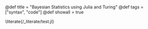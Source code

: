 @def title = "Bayesian Statistics using Julia and Turing"
@def tags = ["syntax", "code"]
@def showall = true

\literate{/_literate/test.jl}
